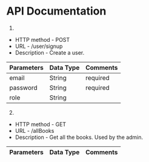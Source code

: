 # **API Documentation**

1.
- HTTP method - POST
- URL - /user/signup
- Description - Create a user.

Parameters | Data Type | Comments
-----------|-----------|---------
email | String | required
password | String | required
role | String |

2.
- HTTP method - GET
- URL - /allBooks
- Description - Get all the books. Used by the admin.

Parameters | Data Type | Comments
-----------|-----------|---------


